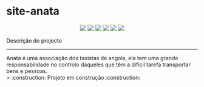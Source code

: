 # site-anata
<p align="center">
<img src="https://img.shields.io/github/issues/brauliovicente/site-anata">
<img src="https://img.shields.io/github/forks/brauliovicente/site-anata">
<img src="https://img.shields.io/github/stars/brauliovicente/site-anata">
<img src="https://img.shields.io/github/stars/brauliovicente/site-anata">
<img src="https://img.shields.io/github/license/brauliovicente/site-anata">
<img src="https://img.shields.io/twitter/url?style=social">
</p>
<p style="font-size:14px; color:black">Descrição do projecto</p>
<hr>
Anata é uma associação dos taxistas de angola, ela tem uma grande responsabilidade no controlo daqueles que têm a dificil tarefa transportar bens e pessoas.
<br>
> :construction: Projeto em construção :construction:
